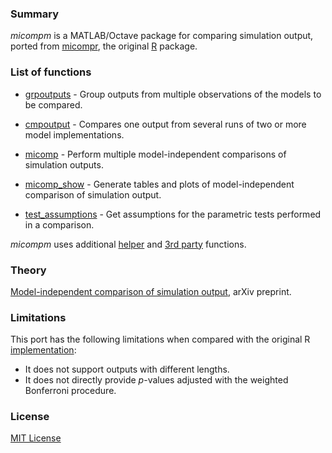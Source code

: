 ### Summary

_micompm_ is a MATLAB/Octave package for comparing simulation output, ported
from [micompr], the original [R] package.

### List of functions

* [grpoutputs] - Group outputs from multiple observations of the models to be
compared.

* [cmpoutput] - Compares one output from several runs of two or more model
implementations.

* [micomp] - Perform multiple model-independent comparisons of simulation
outputs.

* [micomp_show] - Generate tables and plots of model-independent comparison of
simulation output.

* [test_assumptions] - Get assumptions for the parametric tests performed in
a comparison.

_micompm_ uses additional [helper] and [3rd party] functions.

### Theory

[Model-independent comparison of simulation output](http://arxiv.org/abs/1509.09174),
arXiv preprint.

### Limitations

This port has the following limitations when compared with the original R
[implementation][micompr]:

* It does not support outputs with different lengths.
* It does not directly provide _p_-values adjusted with the weighted Bonferroni
procedure.

### License

[MIT License](LICENSE)

[grpoutputs]: micompm/grpoutputs.m
[cmpoutput]: micompm/cmpoutput.m
[micomp]: micompm/micomp.m
[micomp_show]: micompm/micomp_show.m
[test_assumptions]: micompm/test_assumptions.m
[helper]: helpers
[3rd party]: 3rdparty
[micompr]: https://github.com/fakenmc/micompr
[R]: https://www.r-project.org/
